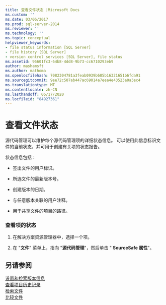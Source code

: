 ```yaml
---
title: 查看文件状态 |Microsoft Docs
ms.custom: ''
ms.date: 03/06/2017
ms.prod: sql-server-2014
ms.reviewer: ''
ms.technology: ''
ms.topic: conceptual
helpviewer_keywords:
- file status information [SQL Server]
- file history [SQL Server]
- version control services [SQL Server], file status
ms.assetid: 96601fc3-64b8-4dd8-9b73-cc6710293eb9
author: mashamsft
ms.author: mathoma
ms.openlocfilehash: 7082304781a3feab0939b685b16321651b6fda91
ms.sourcegitcommit: 9ee72c507ab447ac69014a7eea4e43523a0a3ec4
ms.translationtype: MT
ms.contentlocale: zh-CN
ms.lasthandoff: 06/17/2020
ms.locfileid: "84927361"
---
```

# <a name="view-file-status"></a>查看文件状态
  源代码管理可以维护每个源代码管理项的详细状态信息。 可以使用此信息标识文件的当前状态，并可用于创建有关项的状态报告。  
  
 状态信息包括：  
  
-   签出文件的用户标识。  
  
-   所选文件的最新版本号。  
  
-   创建版本的日期。  
  
-   与任意版本关联的用户注释。  
  
-   用于共享文件的项目的路径。  
  
### <a name="to-view-the-status-of-an-item"></a>查看项的状态  
  
1.  在解决方案资源管理器中，选择一个项。  
  
2.  在 "**文件**" 菜单上，指向 "**源代码管理**"，然后单击 " **SourceSafe 属性**"。  
  
## <a name="see-also"></a>另请参阅  
 [设置和检索版本信息](../../2014/database-engine/set-and-retrieve-version-information.md)   
 [查看项目历史记录](../../2014/database-engine/view-project-history.md)   
 [检索文件](../../2014/database-engine/retrieve-files.md)   
 [比较文件](../../2014/database-engine/compare-files.md)  
  
  
